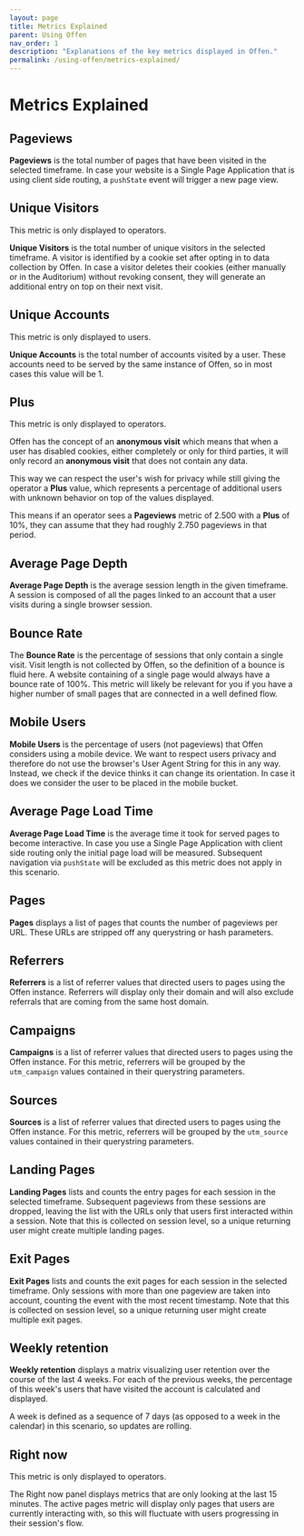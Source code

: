 ```yaml
---
layout: page
title: Metrics Explained
parent: Using Offen
nav_order: 1
description: "Explanations of the key metrics displayed in Offen."
permalink: /using-offen/metrics-explained/
---
```


# Metrics Explained

## Pageviews

__Pageviews__ is the total number of pages that have been visited in the selected timeframe. In case your website is a Single Page Application that is using client side routing, a `pushState` event will trigger a new page view.

## Unique Visitors

This metric is only displayed to operators.

__Unique Visitors__ is the total number of unique visitors in the selected timeframe. A visitor is identified by a cookie set after opting in to data collection by Offen. In case a visitor deletes their cookies (either manually or in the Auditorium) without revoking consent, they will generate an additional entry on top on their next visit.

## Unique Accounts

This metric is only displayed to users.

__Unique Accounts__ is the total number of accounts visited by a user. These accounts need to be served by the same instance of Offen, so in most cases this value will be 1.

## Plus

This metric is only displayed to operators.

Offen has the concept of an __anonymous visit__ which means that when a user has disabled cookies, either completely or only for third parties, it will only record an __anonymous visit__ that does not contain any data.

This way we can respect the user's wish for privacy while still giving the  operator a __Plus__ value, which represents a percentage of additional users with unknown behavior on top of the values displayed.

This means if an operator sees a __Pageviews__ metric of 2.500 with a __Plus__ of 10%, they can assume that they had roughly 2.750 pageviews in that period.

## Average Page Depth

__Average Page Depth__ is the average session length in the given timeframe. A session is composed of all the pages linked to an account that a user visits during a single browser session.

## Bounce Rate

The __Bounce Rate__ is the percentage of sessions that only contain a single visit. Visit length is not collected by Offen, so the definition of a bounce is fluid here. A website containing of a single page would always have a bounce rate of 100%. This metric will likely be relevant for you if you have a higher number of small pages that are connected in a well defined flow.

## Mobile Users

__Mobile Users__ is the percentage of users (not pageviews) that Offen considers using a mobile device. We want to respect users privacy and therefore do not use the browser's User Agent String for this in any way. Instead, we check if the device thinks it can change its orientation. In case it does we consider the user to be placed in the mobile bucket.

## Average Page Load Time

__Average Page Load Time__ is the average time it took for served pages to become interactive. In case you use a Single Page Application with client side routing only the initial page load will be measured. Subsequent navigation via `pushState` will be excluded as this metric does not apply in this scenario.

## Pages

__Pages__ displays a list of pages that counts the number of pageviews per URL. These URLs are stripped off any querystring or hash parameters.

## Referrers

__Referrers__ is a list of referrer values that directed users to pages using the Offen instance. Referrers will display only their domain and will also exclude referrals that are coming from the same host domain.

## Campaigns

__Campaigns__ is a list of referrer values that directed users to pages using the Offen instance. For this metric, referrers will be grouped by the `utm_campaign` values contained in their querystring parameters.

## Sources

__Sources__ is a list of referrer values that directed users to pages using the Offen instance. For this metric, referrers will be grouped by the `utm_source` values contained in their querystring parameters.

## Landing Pages

__Landing Pages__ lists and counts the entry pages for each session in the selected timeframe. Subsequent pageviews from these sessions are dropped, leaving the list with the URLs only that users first interacted within a session. Note that this is collected on session level, so a unique returning user might create multiple landing pages.

## Exit Pages

__Exit Pages__ lists and counts the exit pages for each session in the selected timeframe. Only sessions with more than one pageview are taken into account, counting the event with the most recent timestamp. Note that this is collected on session level, so a unique returning user might create multiple exit pages.

## Weekly retention

__Weekly retention__ displays a matrix visualizing user retention over the course of the last 4 weeks. For each of the previous weeks, the percentage of this week's users that have visited the account is calculated and displayed.

A week is defined as a sequence of 7 days (as opposed to a week in the calendar) in this scenario, so updates are rolling.

## Right now

This metric is only displayed to operators.

The Right now panel displays metrics that are only looking at the last 15 minutes. The active pages metric will display only pages that users are currently interacting with, so this will fluctuate with users progressing in their session's flow.
